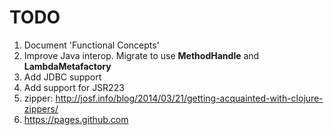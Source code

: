 # TODO

1. Document 'Functional Concepts'
1. Improve Java interop. Migrate to use **MethodHandle** and **LambdaMetafactory** 
1. Add JDBC support 
1. Add support for JSR223
1. zipper: http://josf.info/blog/2014/03/21/getting-acquainted-with-clojure-zippers/
1. https://pages.github.com
